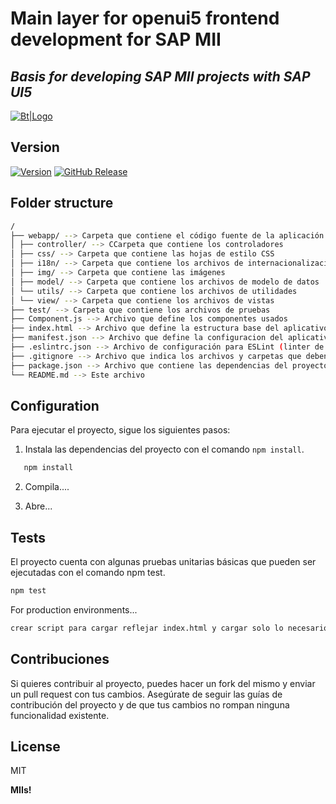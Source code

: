 # Main layer for openui5 frontend development for SAP MII
## _Basis for developing SAP MII projects with SAP UI5_

[![Bt|Logo](https://)](https://)
## Version
[![Version](https://badge.fury.io/gh/tterb%2FHyde.svg)](https://badge.fury.io/gh/tterb%2FHyde) [![GitHub Release](https://img.shields.io/github/release/tterb/PlayMusic.svg?style=flat)]() 

## Folder structure
```bash
/
├── webapp/ --> Carpeta que contiene el código fuente de la aplicación
│ ├── controller/ --> CCarpeta que contiene los controladores
│ ├── css/ --> Carpeta que contiene las hojas de estilo CSS
│ ├── i18n/ --> Carpeta que contiene los archivos de internacionalización
│ ├── img/ --> Carpeta que contiene las imágenes
│ ├── model/ --> Carpeta que contiene los archivos de modelo de datos
│ └── utils/ --> Carpeta que contiene los archivos de utilidades
│ └── view/ --> Carpeta que contiene los archivos de vistas
├── test/ --> Carpeta que contiene los archivos de pruebas
├── Component.js --> Archivo que define los componentes usados
├── index.html --> Archivo que define la estructura base del aplicativo
├── manifest.json --> Archivo que define la configuracion del aplicativo
├── .eslintrc.json --> Archivo de configuración para ESLint (linter de JavaScript)
├── .gitignore --> Archivo que indica los archivos y carpetas que deben ser ignorados por Git
├── package.json --> Archivo que contiene las dependencias del proyecto y los scripts de npm
└── README.md --> Este archivo
```
## Configuration

Para ejecutar el proyecto, sigue los siguientes pasos:

1. Instala las dependencias del proyecto con el comando `npm install`.

```bash
   npm install
```

2. Compila....

3. Abre...

## Tests

El proyecto cuenta con algunas pruebas unitarias básicas que pueden ser ejecutadas con el comando npm test.

```sh
npm test
```

For production environments...

```sh
crear script para cargar reflejar index.html y cargar solo lo necesario para MII
```

## Contribuciones

Si quieres contribuir al proyecto, puedes hacer un fork del mismo y enviar un pull request con tus cambios. Asegúrate de seguir las guías de contribución del proyecto y de que tus cambios no rompan ninguna funcionalidad existente.


## License

MIT

**MIIs!**
